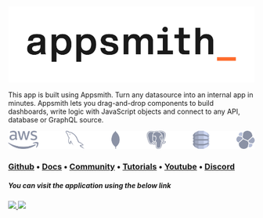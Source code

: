 ![](https://raw.githubusercontent.com/appsmithorg/appsmith/release/static/appsmith_logo_primary.png )

This app is built using Appsmith. Turn any datasource into an internal app in minutes. Appsmith lets you drag-and-drop components to build dashboards, write logic with JavaScript objects and connect to any API, database or GraphQL source.

![](https://raw.githubusercontent.com/appsmithorg/appsmith/release/static/images/integrations.png)

### [Github](https://github.com/appsmithorg/appsmith) • [Docs](https://docs.appsmith.com/?utm_source=github&utm_medium=social&utm_content=appsmith_docs&utm_campaign=null&utm_term=appsmith_docs) • [Community](https://community.appsmith.com/) • [Tutorials](https://github.com/appsmithorg/appsmith/tree/update/readme#tutorials) • [Youtube](https://www.youtube.com/appsmith) • [Discord](https://discord.gg/rBTTVJp)

##### You can visit the application using the below link

###### [![](https://assets.appsmith.com/git-sync/Buttons.svg) ](https://dev.appsmith.com/applications/681d929e18cfe92213375668/pages/681d929f18cfe922133756a3) [![](https://assets.appsmith.com/git-sync/Buttons2.svg)](https://dev.appsmith.com/applications/681d929e18cfe92213375668/pages/681d929f18cfe922133756a3/edit)
